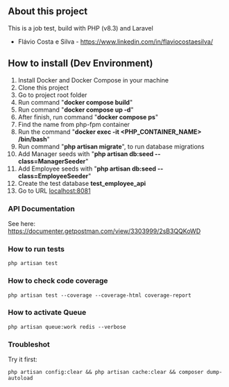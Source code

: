 ## About this project

This is a job test, build with PHP (v8.3) and Laravel
- Flávio Costa e Silva - https://www.linkedin.com/in/flaviocostaesilva/

## How to install (Dev Environment)

1. Install Docker and Docker Compose in your machine
2. Clone this project
3. Go to project root folder
4. Run command "**docker compose build**"
5. Run command "**docker compose up -d**"
6. After finish, run command "**docker compose ps**"
7. Find the name from php-fpm container
8. Run the command "**docker exec -it <PHP_CONTAINER_NAME> /bin/bash**"
9. Run command "**php artisan migrate**", to run database migrations
10. Add Manager seeds with "**php artisan db:seed --class=ManagerSeeder**"
11. Add Employee seeds with "**php artisan db:seed --class=EmployeeSeeder**"
12. Create the test database **test_employee_api**
13. Go to URL [localhost:8081](http://localhost:8081)

### API Documentation

See here: https://documenter.getpostman.com/view/3303999/2sB3QQKoWD

### How to run tests

``
php artisan test
``

### How to check code coverage
``
php artisan test --coverage --coverage-html coverage-report
``

### How to activate Queue
``
php artisan queue:work redis --verbose
``

### Troubleshot
Try it first:

``
php artisan config:clear &&
php artisan cache:clear &&
composer dump-autoload
``

